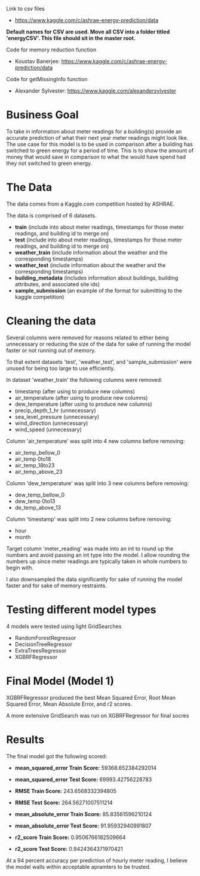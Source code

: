 Link to csv files
- https://www.kaggle.com/c/ashrae-energy-prediction/data

**Default names for CSV are used.
Move all CSV into a folder titled 'energyCSV'. This file should sit in the master root.**

Code for memory reduction function
- Koustav Banerjee: https://www.kaggle.com/c/ashrae-energy-prediction/data

Code for getMissingInfo function
- Alexander Sylvester: https://www.kaggle.com/alexandersylvester

# Business Goal
To take in information about meter readings for a building(s) provide an accurate prediction of what their next year meter readings might look like. The use case for this model is to be used in comparison after a building has switched to green energy for a period of time. This is to show the amount of money that would save in comparison to what the would have spend had they not switched to green energy.

# The Data
The data comes from a Kaggle.com competition hosted by ASHRAE.

The data is comprised of 6 datasets.
- **train** (include into about meter readings, timestamps for those meter readings, and building id to merge on)
- **test** (include into about meter readings, timestamps for those meter readings, and building id to merge on)
- **weather_train** (include information about the weather and the corresponding timestamps)
- **weather_test** (include information about the weather and the corresponding timestamps) 
- **building_metadata** (includes information about buildings, building attributes, and associated site ids)
- **sample_submission** (an example of the format for submitting to the kaggle competition)

# Cleaning the data
Several columns were removed for reasons related to either being unnecessary or reducing the size of the data for sake of running the model faster or not running out of memory.

To that extent datasets 'test', 'weather_test', and 'sample_submission' were unused for being too large to use efficiently.

In dataset 'weather_train' the following columns were removed:
- timestamp (after using to produce new columns)
- air_temperature (after using to produce new columns)
- dew_temperature (after using to produce new columns)
- precip_depth_1_hr (unnecessary)
- sea_level_pressure (unnecessary)
- wind_direction (unnecessary)
- wind_speed (unnecessary)

Column 'air_temperature' was split into 4 new columns before removing:
- air_temp_bellow_0
- air_temp 0to18
- air_temp_18to23
- air_temp_above_23

Column 'dew_temperature' was split into 3 new columns before removing:
- dew_temp_bellow_0
- dew_temp 0to13
- de_temp_above_13

Column 'timestamp' was split into 2 new columns before removing:
- hour
- month

Target column 'meter_reading' was made into an int to round up the numbers and avoid passing an int type into the model. I allow rounding the numbers up since meter readings are typically taken in whole numbers to begin with.

I also downsampled the data significantly for sake of running the model faster and for sake of memory restraints.

# Testing different model types
4 models were tested using light GridSearches
- RandomForestRegressor
- DecisionTreeRegressor
- ExtraTreesRegressor
- XGBRFRegressor

# Final Model (Model 1)
XGBRFRegressor produced the best Mean Squared Error, Root Mean Squared Error, Mean Absolute Error, and r2 scores.

A more extensive GridSearch was run on XGBRFRegressor for final socres

# Results
The final model got the following scored:
- **mean_squared_error Train Score:** 59368.652384292014
- **mean_squared_error Test Score:** 69993.42756228783

- **RMSE Train Score:** 243.6568332394805
- **RMSE Test Score:** 264.56271007511214

- **mean_absolute_error Train Score:** 85.83561596210124
- **mean_absolute_error Test Score:** 91.95932940991807

- **r2_score Train Score:** 0.9506766182509664
- **r2_score Test Score:** 0.9424364371970421

At a 94 percent accuracy per prediction of hourly meter reading, I believe the model walls within acceptable apramters to be trusted.